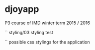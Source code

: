 # djoyapp
P3 course of IMD winter term 2015 / 2016

`` styling/03 styling test  

`` possible css stylings for the application  
